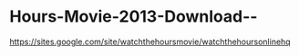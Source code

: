 Hours-Movie-2013-Download--
===========================

https://sites.google.com/site/watchthehoursmovie/watchthehoursonlinehq

